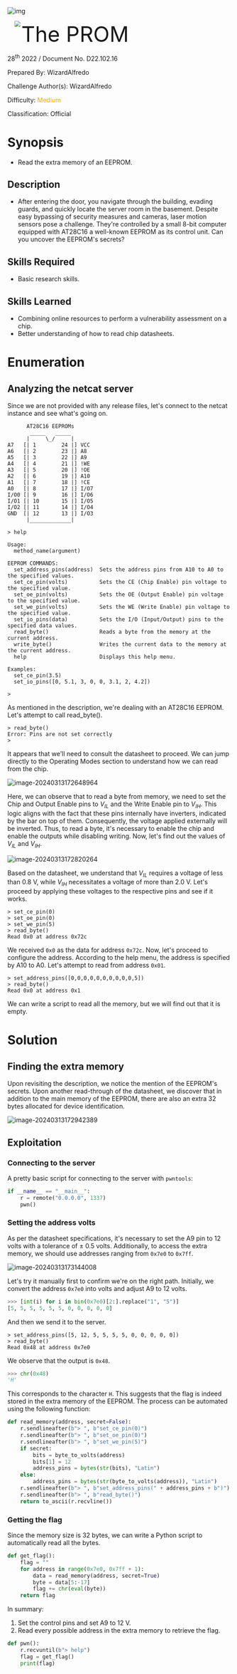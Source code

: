 ![img](../../../../../assets/banner.png)

<img src='../../../../../assets/htb.png' style='margin-left: 20px; zoom: 80%;' align=left /> <font size='10'>The PROM</font>

28<sup>th</sup> 2022 / Document No. D22.102.16

Prepared By: WizardAlfredo

Challenge Author(s): WizardAlfredo

Difficulty: <font color=orange>Medium</font>

Classification: Official

# Synopsis

- Read the extra memory of an EEPROM.

## Description

- After entering the door, you navigate through the building, evading guards, and quickly locate the server room in the basement. Despite easy bypassing of security measures and cameras, laser motion sensors pose a challenge. They're controlled by a small 8-bit computer equipped with AT28C16 a well-known EEPROM as its control unit. Can you uncover the EEPROM's secrets?

## Skills Required

- Basic research skills.

## Skills Learned

- Combining online resources to perform a vulnerability assessment on a chip.
- Better understanding of how to read chip datasheets.

# Enumeration

## Analyzing the netcat server

Since we are not provided with any release files, let's connect to the netcat instance and see what's going on.

```
      AT28C16 EEPROMs
       _____   _____
      |     \_/     |
A7   [| 1        24 |] VCC
A6   [| 2        23 |] A8
A5   [| 3        22 |] A9
A4   [| 4        21 |] !WE
A3   [| 5        20 |] !OE
A2   [| 6        19 |] A10
A1   [| 7        18 |] !CE
A0   [| 8        17 |] I/O7
I/O0 [| 9        16 |] I/O6
I/O1 [| 10       15 |] I/O5
I/O2 [| 11       14 |] I/O4
GND  [| 12       13 |] I/O3
      |_____________|

> help

Usage:
  method_name(argument)

EEPROM COMMANDS:
  set_address_pins(address)  Sets the address pins from A10 to A0 to the specified values.
  set_ce_pin(volts)          Sets the CE (Chip Enable) pin voltage to the specified value.
  set_oe_pin(volts)          Sets the OE (Output Enable) pin voltage to the specified value.
  set_we_pin(volts)          Sets the WE (Write Enable) pin voltage to the specified value.
  set_io_pins(data)          Sets the I/O (Input/Output) pins to the specified data values.
  read_byte()                Reads a byte from the memory at the current address.
  write_byte()               Writes the current data to the memory at the current address.
  help                       Displays this help menu.

Examples:
  set_ce_pin(3.5)
  set_io_pins([0, 5.1, 3, 0, 0, 3.1, 2, 4.2])

>
```

As mentioned in the description, we're dealing with an AT28C16 EEPROM. Let's attempt to call read_byte().

```
> read_byte()
Error: Pins are not set correctly
>
```

It appears that we'll need to consult the datasheet to proceed. We can jump directly to the Operating Modes section to understand how we can read from the chip.

![image-20240313172648964](./assets/image-20240313172648964.png)

Here, we can observe that to read a byte from memory, we need to set the Chip and Output Enable pins to $V_{IL}$ and the Write Enable pin to $V_{IH}$. This logic aligns with the fact that these pins internally have inverters, indicated by the bar on top of them. Consequently, the voltage applied externally will be inverted. Thus, to read a byte, it's necessary to enable the chip and enable the outputs while disabling writing. Now, let's find out the values of $V_{IL}$ and $V_{IH}$.

![image-20240313172820264](./assets/image-20240313172820264.png)

Based on the datasheet, we understand that $V_{IL}$ requires a voltage of less than 0.8 V, while $V_{IH}$ necessitates a voltage of more than 2.0 V. Let's proceed by applying these voltages to the respective pins and see if it works.

```
> set_ce_pin(0)
> set_oe_pin(0)
> set_we_pin(5)
> read_byte()
Read 0x0 at address 0x72c
```

We received `0x0` as the data for address `0x72c`. Now, let's proceed to configure the address. According to the help  menu, the address is specified by A10 to A0. Let's attempt to read from  address `0x01`.

```
> set_address_pins([0,0,0,0,0,0,0,0,0,0,5])
> read_byte()
Read 0x0 at address 0x1
```

We can write a script to read all the memory, but we will find out that it is empty.

# Solution

## Finding the extra memory

Upon revisiting the description, we notice the mention of the EEPROM's secrets. Upon another read-through of the datasheet, we discover that in addition to the main memory of the EEPROM, there are also an extra 32 bytes allocated for device identification.

![image-20240313172942389](./assets/image-20240313172942389.png)

## Exploitation

### Connecting to the server

A pretty basic script for connecting to the server with `pwntools`:

```python
if __name__ == "__main__":
    r = remote("0.0.0.0", 1337)
    pwn()
```

### Setting the address volts

As per the datasheet specifications, it's necessary to set the A9 pin to 12 volts with a tolerance of ± 0.5 volts. Additionally, to access the extra memory, we should use addresses ranging from `0x7e0` to `0x7ff`.

![image-20240313173144008](./assets/image-20240313173144008.png)

Let's try it manually first to confirm we're on the right path. Initially, we convert the address `0x7e0` into volts and adjust A9 to 12 volts.

```python
>>> [int(i) for i in bin(0x7e0)[2:].replace("1", "5")]
[5, 5, 5, 5, 5, 5, 0, 0, 0, 0, 0]
```

And then we send it to the server.

```
> set_address_pins([5, 12, 5, 5, 5, 5, 0, 0, 0, 0, 0])
> read_byte()
Read 0x48 at address 0x7e0
```

We observe that the output is `0x48`.

```python
>>> chr(0x48)
'H'
```

This corresponds to the character `H`. This suggests that the flag is indeed stored in the extra memory of the EEPROM. The process can be automated using the following function:

```py
def read_memory(address, secret=False):
    r.sendlineafter(b"> ", b"set_ce_pin(0)")
    r.sendlineafter(b"> ", b"set_oe_pin(0)")
    r.sendlineafter(b"> ", b"set_we_pin(5)")
    if secret:
        bits = byte_to_volts(address)
        bits[1] = 12
        address_pins = bytes(str(bits), "Latin")
    else:
        address_pins = bytes(str(byte_to_volts(address)), "Latin")
    r.sendlineafter(b"> ", b"set_address_pins(" + address_pins + b")")
    r.sendlineafter(b"> ", b"read_byte()")
    return to_ascii(r.recvline())
```

### Getting the flag

Since the memory size is 32 bytes, we can write a Python script to automatically read all the bytes.

```python
def get_flag():
    flag = ""
    for address in range(0x7e0, 0x7ff + 1):
        data = read_memory(address, secret=True)
        byte = data[5:-17]
        flag += chr(eval(byte))
    return flag
```

In summary:

1. Set the control pins and set A9 to 12 V.
2. Read every possible address in the extra memory to retrieve the flag.

```python
def pwn():
    r.recvuntil(b"> help")
    flag = get_flag()
    print(flag)
```
